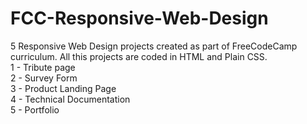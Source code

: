 # FCC-Responsive-Web-Design
5 Responsive Web Design projects created as part of FreeCodeCamp curriculum. All this projects are coded in HTML and Plain CSS.<br>
1 - Tribute page<br>
2 - Survey Form<br>
3 - Product Landing Page<br>
4 - Technical Documentation<br>
5 - Portfolio

